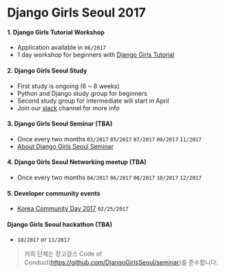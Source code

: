 # Django Girls Seoul 2017

#### 1. Django Girls Tutorial Workshop
* Application available in `06/2017`
* 1 day workshop for beginners with [Django Girls Tutorial](https://tutorial.djangogirls.org/ko/)

#### 2. Django Girls Seoul Study
* First study is ongoing (6 ~ 8 weeks)
* Python and Django study group for beginners
* Second study group for intermediate will start in April
* Join our [slack](http://slack.djangogirlsseoul.org/) channel for more info

#### 3. Django Girls Seoul Seminar (TBA)
* Once every two months `03/2017` `05/2017` `07/2017` `09/2017`  `11/2017` 
* [About Django Girls Seoul Seminar](https://github.com/DjangoGirlsSeoul/seminar)

#### 4. Django Girls Seoul Networking meetup (TBA)
* Once every two months `04/2017` `06/2017` `08/2017` `10/2017` `12/2017`

#### 5. Developer community events
* [Korea Community Day 2017](http://kcd2017.onoffmix.com/) `02/25/2017`

#### Django Girls Seoul hackathon (TBA) 
*  `10/2017` or `11/2017`


> 저희 단체는 장고걸스 Code of Conduct(https://github.com/DjangoGirlsSeoul/seminar)를 준수합니다.
